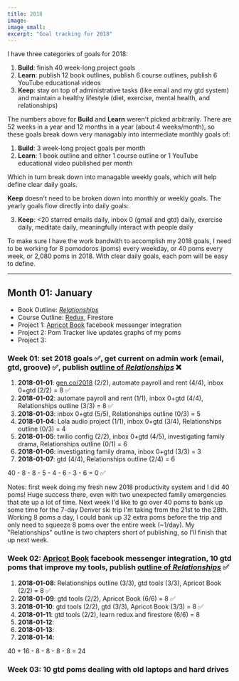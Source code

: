 ```yaml
---
title: 2018
image:
image_small:
excerpt: "Goal tracking for 2018"
---
```


I have three categories of goals for 2018:

1. **Build**: finish 40 week-long project goals
2. **Learn**: publish 12 book outlines, publish 6 course outlines, publish 6 YouTube educational videos
3. **Keep**: stay on top of administrative tasks (like email and my gtd system) and maintain a healthy lifestyle (diet, exercise, mental health, and relationships)

The numbers above for **Build** and **Learn** weren't picked arbitrarily. There are 52 weeks in a year and 12 months in a year (about 4 weeks/month), so these goals break down very managably into intermediate monthly goals of:

1. **Build**: 3 week-long project goals per month
2. **Learn**: 1 book outline and either 1 course outline or 1 YouTube educational video published per month

Which in turn break down into managable weekly goals, which will help define clear daily goals.

**Keep** doesn't need to be broken down into monthly or weekly goals. The yearly goals flow directly into daily goals:

3. **Keep**: <20 starred emails daily, inbox 0 (gmail and gtd) daily, exercise daily, meditate daily, meaningfully interact with people daily

To make sure I have the work bandwith to accomplish my 2018 goals, I need to be working for 8 pomodoros (poms) every weekday, or 40 poms every week, or 2,080 poms in 2018. With clear daily goals, each pom will be easy to define.

---

## Month 01: January

* Book Outline: *[Relationships](/books/relationships)*
* Course Outline: [Redux](/redux), Firestore
* Project 1: [Apricot Book](https://apricotbook.com) facebook messenger integration
* Project 2: Pom Tracker live updates graphs of my poms
* Project 3:

### Week 01: set 2018 goals ✅, get current on admin work (email, gtd, groove) ✅, publish [outline of *Relationships*](/books/relationships) ❌

1. **2018-01-01**: [gen.co/2018](http://gen.co/2018) (2/2), automate payroll and rent (4/4), inbox 0+gtd (2/2) = 8 ✅
2. **2018-01-02**: automate payroll and rent (1/1), inbox 0+gtd (4/4), Relationships outline (3/3) = 8 ✅
3. **2018-01-03**: inbox 0+gtd (5/5), Relationships outline (0/3) = 5
4. **2018-01-04**: Lola audio project (1/1), inbox 0+gtd (3/4), Relationships outline (0/3) = 4
5. **2018-01-05**: twilio config (2/2), inbox 0+gtd (4/5), investigating family drama, Relationships outline (0/1) = 6
6. **2018-01-06**: investigating family drama, inbox 0+gtd (3/3) = 3
7. **2018-01-07**: gtd (4/4), Relationships outline (2/4) = 6

40 - 8 - 8 - 5 - 4 - 6 - 3 - 6 = 0 ✅

Notes: first week doing my fresh new 2018 productivity system and I did 40 poms! Huge success there, even with two unexpected family emergencies that ate up a lot of time. Next week I'd like to go over 40 poms to bank up some time for the 7-day Denver ski trip I'm taking from the 21st to the 28th. Working 8 poms a day, I could bank up 32 extra poms before the trip and only need to squeeze 8 poms over the entire week (~1/day). My "Relationships" outline is two chapters short of publishing, so I'll finish that up next week.

### Week 02: [Apricot Book](https://apricotbook.com) facebook messenger integration, 10 gtd poms that improve my tools, publish [outline of *Relationships*](/books/relationships) ✅

1. **2018-01-08**: Relationships outline (3/3), gtd tools (3/3), Apricot Book (2/2) = 8 ✅
2. **2018-01-09**: gtd tools (2/2), Apricot Book (6/6) = 8 ✅
3. **2018-01-10**: gtd tools (2/2), gtd (3/3), Apricot Book (3/3) = 8 ✅
4. **2018-01-11**: gtd tools (2/2), learn redux and firestore (6/6) = 8
5. **2018-01-12**:
6. **2018-01-13**:
7. **2018-01-14**:

40 + 16 - 8 - 8 - 8 - 8 = 24

### Week 03: 10 gtd poms dealing with old laptops and hard drives
